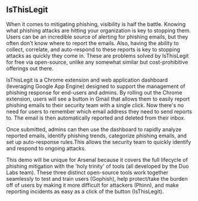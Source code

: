 ## IsThisLegit

When it comes to mitigating phishing, visibility is half the battle. Knowing what phishing attacks are hitting your organization is key to stopping them. Users can be an incredible source of alerting for phishing emails, but they often don't know where to report the emails. Also, having the ability to collect, correlate, and auto-respond to these reports is key to stopping attacks as quickly they come in. These are problems solved by IsThisLegit for free via open-source, unlike any somewhat similar but cost-prohibitive offerings out there.

IsThisLegit is a Chrome extension and web application dashboard (leveraging Google App Engine) designed to support the management of phishing response for end-users and admins. By rolling out the Chrome extension, users will see a button in Gmail that allows them to easily report phishing emails to their security team with a single click. Now there's no need for users to remember which email address they need to send reports to. The email is then automatically reported and deleted from their inbox.

Once submitted, admins can then use the dashboard to rapidly analyze reported emails, identify phishing trends, categorize phishing emails, and set up auto-response rules.This allows the security team to quickly identify and respond to ongoing attacks.

This demo will be unique for Arsenal because it covers the full lifecycle of phishing mitigation with the 'holy trinity' of tools (all developed by the Duo Labs team). These three distinct open-source tools work together seamlessly to test and train users (Gophish), help protect/take the burden off of users by making it more difficult for attackers (Phinn), and make reporting incidents as easy as a click of the button (IsThisLegit).
